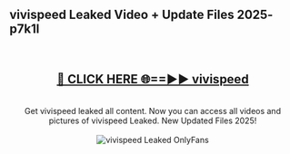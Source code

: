 <h2>vivispeed Leaked Video + Update Files 2025- p7k1l</h2>
<br>
<div align="center">
<h2><a href="https://libra.edu.pl?vivispeed" rel="nofollow">🔴 CLICK HERE 🌐==►► vivispeed</a></h2>
<br>
Get vivispeed leaked all content. Now you can access all videos and pictures of vivispeed Leaked. New Updated Files 2025!
<br>
<br>
<a href="https://libra.edu.pl?vivispeed" rel="nofollow" data-target="animated-image.originalLink"><img src="https://i.ibb.co.com/WyWwxjT/player-gif2.gif" alt="vivispeed Leaked OnlyFans" style="max-width: 100%; display: inline-block;" data-target="animated-image.originalImage"></a>
</div>
<br>